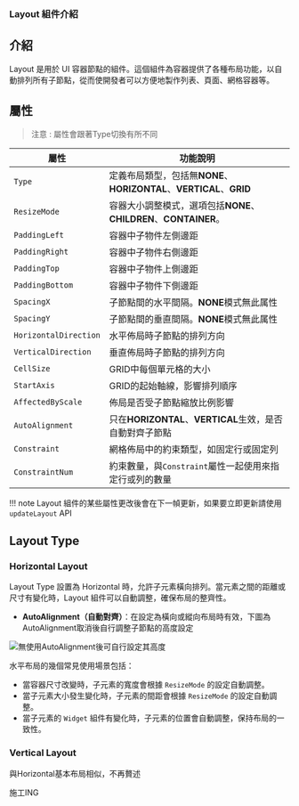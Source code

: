 ### Layout 組件介紹

## 介紹

Layout 是用於 UI 容器節點的組件。這個組件為容器提供了各種布局功能，以自動排列所有子節點，從而使開發者可以方便地製作列表、頁面、網格容器等。

## 屬性

> 注意 : 屬性會跟著Type切換有所不同

| 屬性                | 功能說明                                                    |
| ------------------- | ----------------------------------------------------------- |
| `Type`              | 定義布局類型，包括無**NONE**、**HORIZONTAL**、**VERTICAL**、**GRID**|
| `ResizeMode`        | 容器大小調整模式，選項包括**NONE**、**CHILDREN**、**CONTAINER**。|
| `PaddingLeft`       | 容器中子物件左側邊距                                               |
| `PaddingRight`      | 容器中子物件右側邊距                                               |
| `PaddingTop`        | 容器中子物件上側邊距                                               |
| `PaddingBottom`     | 容器中子物件下側邊距                                               |
| `SpacingX`          | 子節點間的水平間隔。**NONE**模式無此属性                        |
| `SpacingY`          | 子節點間的垂直間隔。**NONE**模式無此属性                        |
| `HorizontalDirection` | 水平佈局時子節點的排列方向                                    |
| `VerticalDirection` | 垂直佈局時子節點的排列方向                                    |
| `CellSize`          | GRID中每個單元格的大小                                 |
| `StartAxis`         | GRID的起始軸線，影響排列順序                             |
| `AffectedByScale`   | 佈局是否受子節點縮放比例影響                                 |
| `AutoAlignment`     | 只在**HORIZONTAL**、**VERTICAL**生效，是否自動對齊子節點                           |
| `Constraint`        | 網格佈局中的約束類型，如固定行或固定列                           |
| `ConstraintNum`     | 約束數量，與`Constraint`屬性一起使用來指定行或列的數量           |

!!! note
    Layout 組件的某些屬性更改後會在下一幀更新，如果要立即更新請使用 `updateLayout` API

## Layout Type 



### Horizontal Layout

Layout Type 設置為 Horizontal 時，允許子元素橫向排列。當元素之間的距離或尺寸有變化時，Layout 組件可以自動調整，確保布局的整齊性。

- **AutoAlignment（自動對齊）**：在設定為橫向或縱向布局時有效，下圖為AutoAlignment取消後自行調整子節點的高度設定

![無使用AutoAlignment後可自行設定其高度](https://docs.cocos.com/creator/3.6/manual/zh/ui-system/components/engine/auto-layout/horizontal-no-align.png)

水平布局的幾個常見使用場景包括：

- 當容器尺寸改變時，子元素的寬度會根據 `ResizeMode` 的設定自動調整。
- 當子元素大小發生變化時，子元素的間距會根據 `ResizeMode` 的設定自動調整。
- 當子元素的 `Widget` 組件有變化時，子元素的位置會自動調整，保持布局的一致性。


### Vertical Layout

與Horizontal基本布局相似，不再贅述


施工ING
